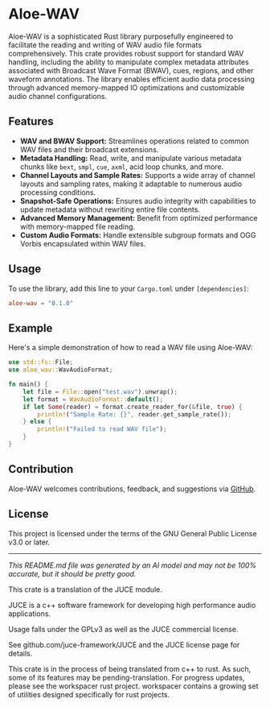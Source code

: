 # Aloe-WAV

Aloe-WAV is a sophisticated Rust library purposefully engineered to facilitate the reading and writing of WAV audio file formats comprehensively. This crate provides robust support for standard WAV handling, including the ability to manipulate complex metadata attributes associated with Broadcast Wave Format (BWAV), cues, regions, and other waveform annotations. The library enables efficient audio data processing through advanced memory-mapped IO optimizations and customizable audio channel configurations.

## Features

- **WAV and BWAV Support:** Streamlines operations related to common WAV files and their broadcast extensions.
- **Metadata Handling:** Read, write, and manipulate various metadata chunks like `bext`, `smpl`, `cue`, `axml`, acid loop chunks, and more.
- **Channel Layouts and Sample Rates:** Supports a wide array of channel layouts and sampling rates, making it adaptable to numerous audio processing conditions.
- **Snapshot-Safe Operations:** Ensures audio integrity with capabilities to update metadata without rewriting entire file contents.
- **Advanced Memory Management:** Benefit from optimized performance with memory-mapped file reading.
- **Custom Audio Formats:** Handle extensible subgroup formats and OGG Vorbis encapsulated within WAV files.

## Usage

To use the library, add this line to your `Cargo.toml` under `[dependencies]`:

```toml
aloe-wav = "0.1.0"
```

## Example

Here's a simple demonstration of how to read a WAV file using Aloe-WAV:

```rust
use std::fs::File;
use aloe_wav::WavAudioFormat;

fn main() {
    let file = File::open("test.wav").unwrap();
    let format = WavAudioFormat::default();
    if let Some(reader) = format.create_reader_for(&file, true) {
        println!("Sample Rate: {}", reader.get_sample_rate());
    } else {
        println!("Failed to read WAV file");
    }
}
```

## Contribution

Aloe-WAV welcomes contributions, feedback, and suggestions via [GitHub](https://github.com/klebs6/aloe-rs).

## License

This project is licensed under the terms of the GNU General Public License v3.0 or later.

---

*This README.md file was generated by an AI model and may not be 100% accurate, but it should be pretty good.*

This crate is a translation of the JUCE module.

JUCE is a c++ software framework for developing high performance audio applications.

Usage falls under the GPLv3 as well as the JUCE commercial license.

See github.com/juce-framework/JUCE and the JUCE license page for details.

This crate is in the process of being translated from c++ to rust. As such, some of its features may be pending-translation. For progress updates, please see the workspacer rust project. workspacer contains a growing set of utilities designed specifically for rust projects.
